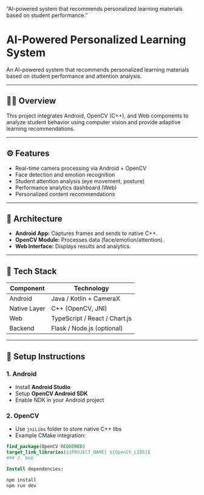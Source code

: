 
“AI-powered system that recommends personalized learning materials based on student performance.”
# AI-Powered Personalized Learning System

An AI-powered system that recommends personalized learning materials based on student performance and attention analysis.

---

## 👩‍💻 Overview
This project integrates Android, OpenCV (C++), and Web components to analyze student behavior using computer vision and provide adaptive learning recommendations.

---

## ⚙️ Features
- Real-time camera processing via Android + OpenCV
- Face detection and emotion recognition
- Student attention analysis (eye movement, posture)
- Performance analytics dashboard (Web)
- Personalized content recommendations

---

## 🧠 Architecture

- **Android App:** Captures frames and sends to native C++.
- **OpenCV Module:** Processes data (face/emotion/attention).
- **Web Interface:** Displays results and analytics.

---

## 🧰 Tech Stack
| Component | Technology |
|------------|-------------|
| Android | Java / Kotlin + CameraX |
| Native Layer | C++ (OpenCV, JNI) |
| Web | TypeScript / React / Chart.js |
| Backend | Flask / Node.js (optional) |

---

## 🔧 Setup Instructions

### 1. Android
- Install **Android Studio**
- Setup **OpenCV Android SDK**
- Enable NDK in your Android project

### 2. OpenCV
- Use `jniLibs` folder to store native C++ libs
- Example CMake integration:
```cmake
find_package(OpenCV REQUIRED)
target_link_libraries(${PROJECT_NAME} ${OpenCV_LIBS})
### 3. Web

Install dependencies:

npm install
npm run dev


